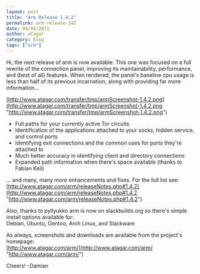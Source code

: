 ```yaml
---
layout: post
title: "Arm Release 1.4.2"
permalink: arm-release-142
date: 04/04/2011
author: atagar
category: blog
tags: ["arm"]
---
```


Hi, the next release of arm is now available. This one was focused on a full rewrite of the connection panel, improving its maintainability, performance, and (best of all) features. When rendered, the panel's baseline cpu usage is less than half of its previous incarnation, along with providing far more information...

[http://www.atagar.com/transfer/tmp/armScreenshot-1.4.2.png](http://www.atagar.com/transfer/tmp/armScreenshot-1.4.2.png "http://www.atagar.com/transfer/tmp/armScreenshot-1.4.2.png")

- Full paths for your currently active Tor circuits  
- Identification of the applications attached to your socks, hidden service, and control ports  
- Identifying exit connections and the common uses for ports they're attached to  
- Much better accuracy in identifying client and directory connections  
- Expanded path information when there's space available (thanks to Fabian Keil)

... and many, many more enhancements and fixes. For the full list see:  
 [http://www.atagar.com/arm/releaseNotes.php#1.4.2](http://www.atagar.com/arm/releaseNotes.php#1.4.2 "http://www.atagar.com/arm/releaseNotes.php#1.4.2")

Also, thanks to pyllyukko arm is now on slackbuilds.org so there's simple install options available for:  
Debian, Ubuntu, Gentoo, Arch Linux, and Slackware

As always, screenshots and downloads are available from the project's homepage:  
 [http://www.atagar.com/arm/](http://www.atagar.com/arm/ "http://www.atagar.com/arm/")

Cheers! -Damian

